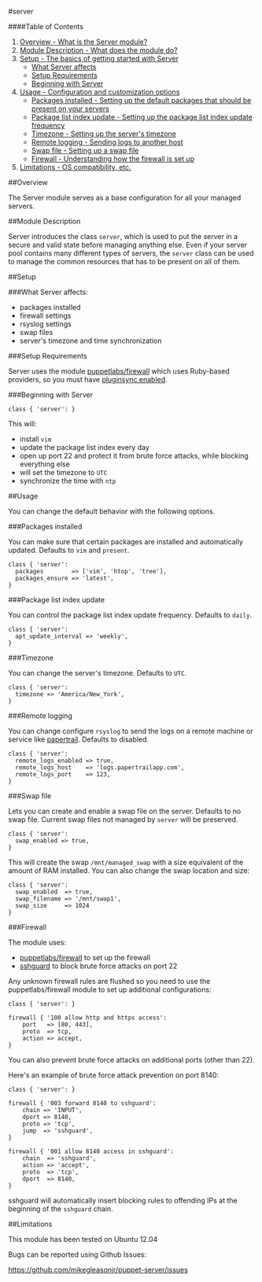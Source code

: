 #server

####Table of Contents

1. [Overview - What is the Server module?](#overview)
2. [Module Description - What does the module do?](#module-description)
3. [Setup - The basics of getting started with Server](#setup)
    * [What Server affects](#what-firewall-affects)
    * [Setup Requirements](#setup-requirements)
    * [Beginning with Server](#beginning-with-firewall)
4. [Usage - Configuration and customization options](#usage)
    * [Packages installed - Setting up the default packages that should be present on your servers](#packages-installed)
    * [Package list index update - Setting up the package list index update frequency](#package-list-index-update)
    * [Timezone - Setting up the server's timezone](#timezone)
    * [Remote logging - Sending logs to another host](#remote-logging)
    * [Swap file - Setting up a swap file](#swap-file)
    * [Firewall - Understanding how the firewall is set up](#firewall)
6. [Limitations - OS compatibility, etc.](#limitations)

##Overview

The Server module serves as a base configuration for all your managed servers.

##Module Description

Server introduces the class `server`, which is used to put the server in a secure and valid state before managing anything else. Even if your server pool contains many different types of servers, the `server` class can be used to manage the common resources that has to be present on all of them.

##Setup

###What Server affects:

* packages installed
* firewall settings
* rsyslog settings
* swap files
* server's timezone and time synchronization

###Setup Requirements

Server uses the module [puppetlabs/firewall](https://github.com/puppetlabs/puppetlabs-firewall) which uses Ruby-based providers, so you must have [pluginsync enabled](http://docs.puppetlabs.com/guides/plugins_in_modules.html#enabling-pluginsync).

###Beginning with Server

    class { 'server': }

This will:

* install `vim`
* update the package list index every day
* open up port 22 and protect it from brute force attacks, while blocking everything else
* will set the timezone to `UTC`
* synchronize the time with `ntp`

##Usage

You can change the default behavior with the following options.

###Packages installed

You can make sure that certain packages are installed and automatically updated. Defaults to `vim` and `present`.

    class { 'server':
      packages        => ['vim', 'htop', 'tree'],
      packages_ensure => 'latest',
    }

###Package list index update

You can control the package list index update frequency. Defaults to `daily`.

    class { 'server':
      apt_update_interval => 'weekly',
    }

###Timezone

You can change the server's timezone. Defaults to `UTC`.

    class { 'server':
      timezone => 'America/New_York',
    }

###Remote logging

You can change configure `rsyslog` to send the logs on a remote machine or service like [papertrail](http://papertrailapp.com/). Defaults to disabled.

    class { 'server':
      remote_logs_enabled => true,
      remote_logs_host    => 'logs.papertrailapp.com',
      remote_logs_port    => 123,
    }

###Swap file

Lets you can create and enable a swap file on the server. Defaults to no swap file. Current swap files not managed by `server` will be preserved.

    class { 'server':
      swap_enabled => true,
    }

This will create the swap `/mnt/managed_swap` with a size equivalent of the amount of RAM installed. You can also change the swap location and size:

    class { 'server':
      swap_enabled  => true,
      swap_filename => '/mnt/swap1',
      swap_size     => 1024
    }

###Firewall

The module uses:

- [puppetlabs/firewall](https://github.com/puppetlabs/puppetlabs-firewall) to set up the firewall
- [sshguard](http://www.sshguard.net/) to block brute force attacks on port 22

Any unknown firewall rules are flushed so you need to use the puppetlabs/firewall module to set up additional configurations:

    class { 'server': }

    firewall { '100 allow http and https access':
        port   => [80, 443],
        proto  => tcp,
        action => accept,
    }

You can also prevent brute force attacks on additional ports (other than 22).

Here's an example of brute force attack prevention on port 8140:

    class { 'server': }

    firewall { '003 forward 8140 to sshguard':
        chain => 'INPUT',
        dport => 8140,
        proto => 'tcp',
        jump  => 'sshguard',
    }

    firewall { '001 allow 8140 access in sshguard':
        chain  => 'sshguard',
        action => 'accept',
        proto  => 'tcp',
        dport  => 8140,
    }

sshguard will automatically insert blocking rules to offending IPs at the beginning of the `sshguard` chain.

##Limitations

This module has been tested on Ubuntu 12.04

Bugs can be reported using Github Issues:

<https://github.com/mikegleasonjr/puppet-server/issues>
